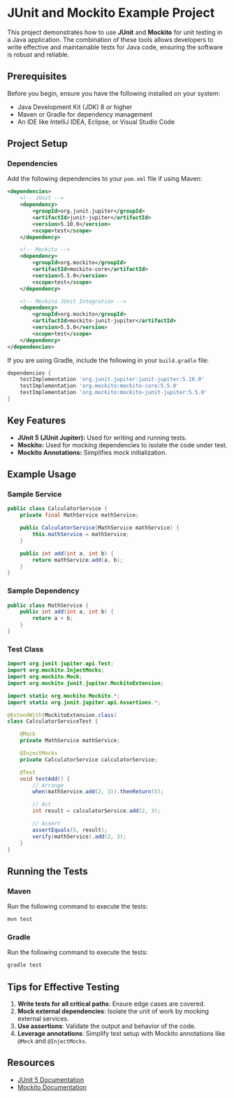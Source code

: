 # JUnit and Mockito Example Project

This project demonstrates how to use **JUnit** and **Mockito** for unit testing in a Java application. The combination of these tools allows developers to write effective and maintainable tests for Java code, ensuring the software is robust and reliable.

## Prerequisites

Before you begin, ensure you have the following installed on your system:

- Java Development Kit (JDK) 8 or higher
- Maven or Gradle for dependency management
- An IDE like IntelliJ IDEA, Eclipse, or Visual Studio Code

## Project Setup

### Dependencies

Add the following dependencies to your `pom.xml` file if using Maven:

```xml
<dependencies>
    <!-- JUnit -->
    <dependency>
        <groupId>org.junit.jupiter</groupId>
        <artifactId>junit-jupiter</artifactId>
        <version>5.10.0</version>
        <scope>test</scope>
    </dependency>

    <!-- Mockito -->
    <dependency>
        <groupId>org.mockito</groupId>
        <artifactId>mockito-core</artifactId>
        <version>5.5.0</version>
        <scope>test</scope>
    </dependency>

    <!-- Mockito JUnit Integration -->
    <dependency>
        <groupId>org.mockito</groupId>
        <artifactId>mockito-junit-jupiter</artifactId>
        <version>5.5.0</version>
        <scope>test</scope>
    </dependency>
</dependencies>
```

If you are using Gradle, include the following in your `build.gradle` file:

```groovy
dependencies {
    testImplementation 'org.junit.jupiter:junit-jupiter:5.10.0'
    testImplementation 'org.mockito:mockito-core:5.5.0'
    testImplementation 'org.mockito:mockito-junit-jupiter:5.5.0'
}
```

## Key Features

- **JUnit 5 (JUnit Jupiter):** Used for writing and running tests.
- **Mockito:** Used for mocking dependencies to isolate the code under test.
- **Mockito Annotations:** Simplifies mock initialization.

## Example Usage

### Sample Service

```java
public class CalculatorService {
    private final MathService mathService;

    public CalculatorService(MathService mathService) {
        this.mathService = mathService;
    }

    public int add(int a, int b) {
        return mathService.add(a, b);
    }
}
```

### Sample Dependency

```java
public class MathService {
    public int add(int a, int b) {
        return a + b;
    }
}
```

### Test Class

```java
import org.junit.jupiter.api.Test;
import org.mockito.InjectMocks;
import org.mockito.Mock;
import org.mockito.junit.jupiter.MockitoExtension;

import static org.mockito.Mockito.*;
import static org.junit.jupiter.api.Assertions.*;

@ExtendWith(MockitoExtension.class)
class CalculatorServiceTest {

    @Mock
    private MathService mathService;

    @InjectMocks
    private CalculatorService calculatorService;

    @Test
    void testAdd() {
        // Arrange
        when(mathService.add(2, 3)).thenReturn(5);

        // Act
        int result = calculatorService.add(2, 3);

        // Assert
        assertEquals(5, result);
        verify(mathService).add(2, 3);
    }
}
```

## Running the Tests

### Maven

Run the following command to execute the tests:

```bash
mvn test
```

### Gradle

Run the following command to execute the tests:

```bash
gradle test
```

## Tips for Effective Testing

1. **Write tests for all critical paths**: Ensure edge cases are covered.
2. **Mock external dependencies**: Isolate the unit of work by mocking external services.
3. **Use assertions**: Validate the output and behavior of the code.
4. **Leverage annotations**: Simplify test setup with Mockito annotations like `@Mock` and `@InjectMocks`.

## Resources

- [JUnit 5 Documentation](https://junit.org/junit5/docs/current/user-guide/)
- [Mockito Documentation](https://site.mockito.org/)

